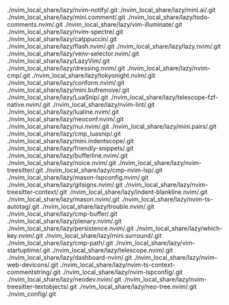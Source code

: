 ./nvim_local_share/lazy/nvim-notify/.git
./nvim_local_share/lazy/mini.ai/.git
./nvim_local_share/lazy/mini.comment/.git
./nvim_local_share/lazy/todo-comments.nvim/.git
./nvim_local_share/lazy/vim-illuminate/.git
./nvim_local_share/lazy/nvim-spectre/.git
./nvim_local_share/lazy/catppuccin/.git
./nvim_local_share/lazy/flash.nvim/.git
./nvim_local_share/lazy/lazy.nvim/.git
./nvim_local_share/lazy/venv-selector.nvim/.git
./nvim_local_share/lazy/LazyVim/.git
./nvim_local_share/lazy/dressing.nvim/.git
./nvim_local_share/lazy/nvim-cmp/.git
./nvim_local_share/lazy/tokyonight.nvim/.git
./nvim_local_share/lazy/conform.nvim/.git
./nvim_local_share/lazy/mini.bufremove/.git
./nvim_local_share/lazy/LuaSnip/.git
./nvim_local_share/lazy/telescope-fzf-native.nvim/.git
./nvim_local_share/lazy/nvim-lint/.git
./nvim_local_share/lazy/lualine.nvim/.git
./nvim_local_share/lazy/neoconf.nvim/.git
./nvim_local_share/lazy/nui.nvim/.git
./nvim_local_share/lazy/mini.pairs/.git
./nvim_local_share/lazy/cmp_luasnip/.git
./nvim_local_share/lazy/mini.indentscope/.git
./nvim_local_share/lazy/friendly-snippets/.git
./nvim_local_share/lazy/bufferline.nvim/.git
./nvim_local_share/lazy/noice.nvim/.git
./nvim_local_share/lazy/nvim-treesitter/.git
./nvim_local_share/lazy/cmp-nvim-lsp/.git
./nvim_local_share/lazy/mason-lspconfig.nvim/.git
./nvim_local_share/lazy/gitsigns.nvim/.git
./nvim_local_share/lazy/nvim-treesitter-context/.git
./nvim_local_share/lazy/indent-blankline.nvim/.git
./nvim_local_share/lazy/mason.nvim/.git
./nvim_local_share/lazy/nvim-ts-autotag/.git
./nvim_local_share/lazy/trouble.nvim/.git
./nvim_local_share/lazy/cmp-buffer/.git
./nvim_local_share/lazy/plenary.nvim/.git
./nvim_local_share/lazy/persistence.nvim/.git
./nvim_local_share/lazy/which-key.nvim/.git
./nvim_local_share/lazy/mini.surround/.git
./nvim_local_share/lazy/cmp-path/.git
./nvim_local_share/lazy/vim-startuptime/.git
./nvim_local_share/lazy/telescope.nvim/.git
./nvim_local_share/lazy/dashboard-nvim/.git
./nvim_local_share/lazy/nvim-web-devicons/.git
./nvim_local_share/lazy/nvim-ts-context-commentstring/.git
./nvim_local_share/lazy/nvim-lspconfig/.git
./nvim_local_share/lazy/neodev.nvim/.git
./nvim_local_share/lazy/nvim-treesitter-textobjects/.git
./nvim_local_share/lazy/neo-tree.nvim/.git
./nvim_config/.git
